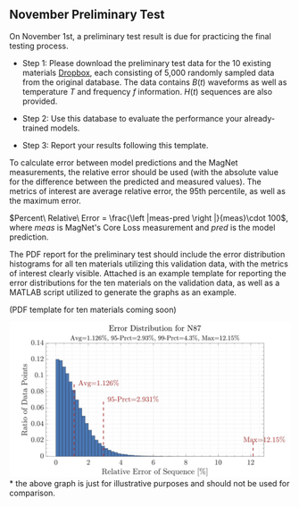 ## November Preliminary Test

On November 1st, a preliminary test result is due for practicing the final testing process. 

- Step 1: Please download the preliminary test data for the 10 existing materials [Dropbox](https://www.dropbox.com/sh/4ppuzu7z4ky3m6l/AAApqXcxr_Fnr5x9f5qDr8j8a?dl=0), each consisting of 5,000 randomly sampled data from the original database. The data contains $B(t)$ waveforms as well as temperature $T$ and frequency $f$ information. $H(t)$ sequences are also provided.

- Step 2: Use this database to evaluate the performance your already-trained models.

- Step 3: Report your results following this template.

To calculate error between model predictions and the MagNet measurements, the relative error should be used (with the absolute value for the difference between the predicted and measured values). The metrics of interest are average relative error, the 95th percentile, as well as the maximum error.

$Percent\ Relative\  Error = \frac{\left |meas-pred \right |}{meas}\cdot 100$, where $meas$ is MagNet's Core Loss measurement and $pred$ is the model prediction.

The PDF report for the preliminary test should include the error distribution histograms for all ten materials utilizing this validation data, with the metrics of interest clearly visible. Attached is an example template for reporting the error distributions for the ten materials on the validation data, as well as a MATLAB script utilized to generate the graphs as an example.

(PDF template for ten materials coming soon)

<img src="../img/ExampleDistributionGraph.jpg" alt="ExampleDistributionGraph" width="540"/>
* the above graph is just for illustrative purposes and should not be used for comparison.
